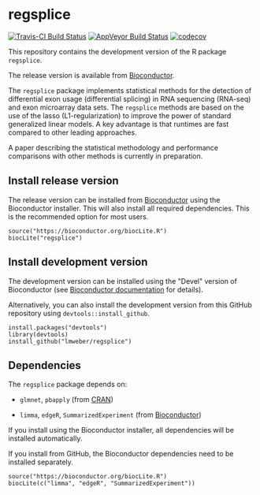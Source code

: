 # regsplice

[![Travis-CI Build Status](https://travis-ci.org/lmweber/regsplice.svg?branch=master)](https://travis-ci.org/lmweber/regsplice)
[![AppVeyor Build Status](https://ci.appveyor.com/api/projects/status/github/lmweber/regsplice?branch=master&svg=true)](https://ci.appveyor.com/project/lmweber/regsplice)
[![codecov](https://codecov.io/gh/lmweber/regsplice/branch/master/graph/badge.svg)](https://codecov.io/gh/lmweber/regsplice)


This repository contains the development version of the R package `regsplice`.

The release version is available from [Bioconductor](https://bioconductor.org/packages/regsplice/).

The `regsplice` package implements statistical methods for the detection of differential exon usage (differential splicing) in RNA sequencing (RNA-seq) and exon microarray data sets. The `regsplice` methods are based on the use of the lasso (L1-regularization) to improve the power of standard generalized linear models. A key advantage is that runtimes are fast compared to other leading approaches.

A paper describing the statistical methodology and performance comparisons with other methods is currently in preparation.


## Install release version

The release version can be installed from [Bioconductor](https://bioconductor.org/packages/regsplice/) using the Bioconductor installer. This will also install all required dependencies. This is the recommended option for most users.

```{r}
source("https://bioconductor.org/biocLite.R")
biocLite("regsplice")
```


## Install development version

The development version can be installed using the "Devel" version of Bioconductor (see [Bioconductor documentation](http://bioconductor.org/developers/how-to/useDevel/) for details).

Alternatively, you can also install the development version from this GitHub repository using `devtools::install_github`.

```{r}
install.packages("devtools")
library(devtools)
install_github("lmweber/regsplice")
```


## Dependencies

The `regsplice` package depends on:

- `glmnet`, `pbapply` (from [CRAN](https://cran.r-project.org/))

- `limma`, `edgeR`, `SummarizedExperiment` (from [Bioconductor](http://bioconductor.org/))

If you install using the Bioconductor installer, all dependencies will be installed automatically.

If you install from GitHub, the Bioconductor dependencies need to be installed separately.

```{r}
source("https://bioconductor.org/biocLite.R")
biocLite(c("limma", "edgeR", "SummarizedExperiment"))
```

